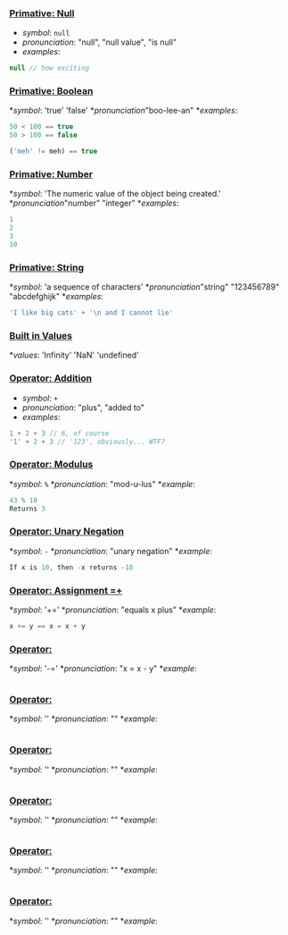### [Primative: Null](https://developer.mozilla.org/en-US/docs/Web/JavaScript/Reference/Global_Objects/null)

* _symbol_: `null`
* _pronunciation_: "null", "null value", "is null"
* _examples_:
```javascript
null // how exciting
```

### [Primative: Boolean](https://developer.mozilla.org/en-US/docs/Web/JavaScript/Reference/Global_Objects/Boolean)

*_symbol_: 'true' 'false'
*_pronunciation_"boo-lee-an"
*_examples_:
```javascript
50 < 100 == true
50 > 100 == false

('meh' != meh) == true
```

### [Primative: Number](https://developer.mozilla.org/en-US/docs/Web/JavaScript/Reference/Global_Objects/Number)

*_symbol_: 'The numeric value of the object being created.'
*_pronunciation_"number" "integer"
*_examples_:
```javascript
1
2
3
10
```

### [Primative: String](https://developer.mozilla.org/en-US/docs/Web/JavaScript/Reference/Global_Objects/String)

*_symbol_: 'a sequence of characters'
*_pronunciation_"string" "123456789" "abcdefghijk"
*_examples_:
```javascript
'I like big cats' + '\n and I cannot lie'
```

### [Built in Values](https://developer.mozilla.org/en-US/docs/Web/JavaScript/Reference/Global_Objects)

*_values_: 'Infinity' 'NaN' 'undefined'

### [Operator: Addition](https://developer.mozilla.org/en-US/docs/Web/JavaScript/Reference/Operators/Arithmetic_Operators#Addition_(.2B))

* _symbol_: `+`
* _pronunciation_: "plus", "added to"
* _examples_:
```javascript
1 + 2 + 3 // 6, of course
'1' + 2 + 3 // '123', obviously... WTF?
```

### [Operator: Modulus](https://developer.mozilla.org/en-US/docs/Web/JavaScript/Guide/Expressions_and_Operators#Arithmetic_operators)

*_symbol_: `%`
*_pronunciation_: "mod-u-lus"
*_example_:
```javascript
43 % 10
Returns 3
```

### [Operator: Unary Negation](https://developer.mozilla.org/en-US/docs/Web/JavaScript/Guide/Expressions_and_Operators#Arithmetic_operators)

*_symbol_: `-`
*_pronunciation_: "unary negation"
*_example_:
```javascript
If x is 10, then -x returns -10
```

### [Operator: Assignment =+](https://developer.mozilla.org/en-US/docs/Web/JavaScript/Guide/Expressions_and_Operators#Assignment_operators)

*_symbol_: '+='
*_pronunciation_: "equals x plus"
*_example_:
```javascript
x += y == x = x + y
```

### [Operator: ](https://developer.mozilla.org/en-US/docs/Web/JavaScript/Guide/Expressions_and_Operators#Assignment_operators)

*_symbol_: '-='
*_pronunciation_: "x = x - y"
*_example_:
```javascript
```

### [Operator: ](https://developer.mozilla.org/en-US/docs/Web/JavaScript/Guide/Expressions_and_Operators#Assignment_operators)

*_symbol_: ''
*_pronunciation_: ""
*_example_:
```javascript
```

### [Operator: ](https://developer.mozilla.org/en-US/docs/Web/JavaScript/Guide/Expressions_and_Operators#Assignment_operators)

*_symbol_: ''
*_pronunciation_: ""
*_example_:
```javascript
```

### [Operator: ]()

*_symbol_: ''
*_pronunciation_: ""
*_example_:
```javascript
```

### [Operator: ]()

*_symbol_: ''
*_pronunciation_: ""
*_example_:
```javascript
```

### [Operator: ]()

*_symbol_: ''
*_pronunciation_: ""
*_example_:
```javascript
```